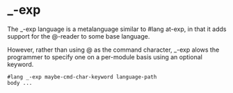 _-exp
=====
The _-exp language is a metalanguage similar to #lang at-exp, in that it adds support for the @-reader to some base language.

However, rather than using @ as the command character, _-exp alows the programmer to specify one on a per-module basis using an optional keyword.

```
#lang _-exp maybe-cmd-char-keyword language-path
body ...
```
